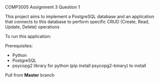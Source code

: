 COMP3005 Assignment 3 Question 1

This project aims to implement a PostgreSQL database 
and an application that connects to this database 
to perform specific CRUD (Create, Read, Update, Delete) operations

To run this application:

Prerequisites:
- Python
- PostgreSQL
- psycopg2 library for python (pip install psycopg2-binary) to install

Pull from **Master** branch



